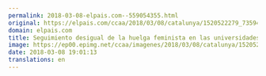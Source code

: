 ```yaml
---
permalink: 2018-03-08-elpais.com--559054355.html
original: https://elpais.com/ccaa/2018/03/08/catalunya/1520522279_735945.html#?ref=rss&format=simple&link=link
domain: elpais.com
title: Seguimiento desigual de la huelga feminista en las universidades y escuelas de Cataluña
image: https://ep00.epimg.net/ccaa/imagenes/2018/03/08/catalunya/1520522279_735945_1520528654_rrss_normal.jpg
date: 2018-03-08 19:01:13
translations: en
---
```


